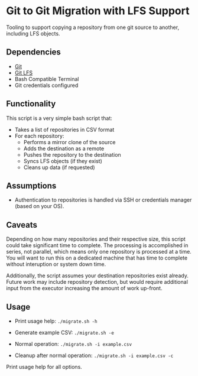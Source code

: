 # Git to Git Migration with LFS Support
Tooling to support copying a repository from one git source to another, including LFS objects.

## Dependencies
- [Git](https://git-scm.com/downloads)
- [Git LFS](https://git-lfs.com)
- Bash Compatible Terminal
- Git credentials configured

## Functionality
This script is a very simple bash script that:

- Takes a list of repositories in CSV format
- For each repository:
   - Performs a mirror clone of the source
   - Adds the destination as a remote
   - Pushes the repository to the destination
   - Syncs LFS objects (if they exist)
   - Cleans up data (if requested)

## Assumptions
- Authentication to repositories is handled via SSH or credentials manager (based on your OS).

## Caveats
Depending on how many repositories and their respective size, this script could take significant time to complete. The processing is accomplished in series, not parallel, which means only one repository is processed at a time. You will want to run this on a dedicated machine that has time to complete without interuption or system down time.

Additionally, the script assumes your destination repositories exist already. Future work may include repository detection, but would require additional input from the executor increasing the amount of work up-front.

## Usage

- Print usage help: `./migrate.sh -h`

- Generate example CSV: `./migrate.sh -e`

- Normal operation: `./migrate.sh -i example.csv`

- Cleanup after normal operation: `./migrate.sh -i example.csv -c`

Print usage help for all options.